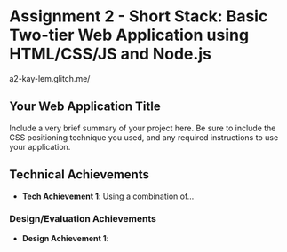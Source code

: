 Assignment 2 - Short Stack: Basic Two-tier Web Application using HTML/CSS/JS and Node.js  
===
a2-kay-lem.glitch.me/ 

## Your Web Application Title
Include a very brief summary of your project here. Be sure to include the CSS positioning technique you used, and any required instructions to use your application.

## Technical Achievements
- **Tech Achievement 1**: Using a combination of...

### Design/Evaluation Achievements
- **Design Achievement 1**: 
